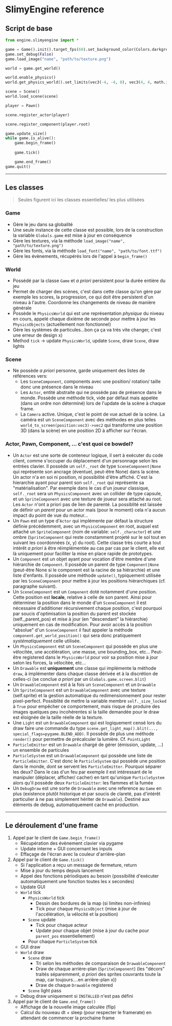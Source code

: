 # SlimyEngine reference

## Script de base


```python
from engine.slimyengine import *

game = Game().init().target_fps(60).set_background_color(Colors.darkgrey)
game.set_debug(False)
game.load_image("name", "path/to/texture.png")

world = game.get_world()

world.enable_physics()
world.get_physics_world().set_limits(vec3(-4, -4, 0), vec3(4, 4, math.inf))

scene = Scene()
world.load_scene(scene)

player = Pawn()

scene.register_actor(player)

scene.register_component(player.root)

game.update_size()
while game.is_alive():
    game.begin_frame()
    
    game.tick()

    game.end_frame()
game.quit()
```

---

## Les classes

> Seules figurent ici les classes essentielles/ les plus utilisées

### Game

- Gère le jeu dans sa globalité
- Une seule instance de cette classe est possible, lors de la construction la variable ```Globals.game``` est mise à jour en conséquence
- Gère les textures, via la méthode ```load_image("name", "path/to/texture.png")```
- Gère les fonts, via la méthode ```load_font("name", "path/to/font.ttf")```
- Gère les évènements, récupérés lors de l'appel à ```begin_frame()```

### World

- Possédé par la classe ```Game``` et *a priori* persistent pour la durée entière du jeu
- Permet de charger des scènes, c'est dans cette classe qu'on gère par exemple les scores, la progression, ce qui doit être persistent d'un niveau à l'autre. Coordonne les changements de niveau de manière générale
- Possède le ```PhysicsWorld``` qui est une représentation *physique* du niveau en cours, appelé chaque dixième de seconde pour mettre à jour les ```PhysicsObjects``` (actuellement non fonctionnel)
- Gère les systèmes de particules...bon ça ça va très vite changer, c'est une erreur de design x)
- Method ```tick``` -> update ```PhysicsWorld```, update ```Scene```, draw ```Scene```, draw lights

### Scene

- Ne possède *a priori* personne, garde uniquement des listes de références vers:
  - Les ```SceneComponent```, components avec une position/ rotation/ taille donc une présence dans le niveau
  - Les ```Actor```, entité abstraite qui ne possède pas de présence dans le monde. Possède une méthode tick, vide par défaut mais appelée (dans un ordre non déterminé) lors de l'update de la scène à chaque frame.
  - La ```Camera``` active. Unique, c'est le point de vue actuel de la scène. La caméra est un ```SceneComponent``` avec des méthodes en plus telles ```world_to_screen(position:vec3)->vec2``` qui transforme une position 3D (dans la scène) en une position 2D à afficher sur l'écran.

### Actor, Pawn, Component, ... c'est quoi ce bowdel?

- Un ```Actor``` est une sorte de conteneur logique, il sert à exécuter du code client, comme s'occuper du déplacement d'un personnage selon les entrées clavier. Il possède un ```self._root``` de type ```SceneComponent|None``` qui représente son ancrage (éventuel, peut-être None) dans la scène. Un actor n'a en soi ni position, ni possibilité d'être affiché. C'est la hierarchie ayant pour parent son ```self._root``` qui représente sa "matérialisation". Par exemple dans le cas d'un joueur classique, ```self._root``` sera un ```PhysicsComponent``` avec un collider de type capsule, et un ```SpriteComponent``` avec une texture de joueur sera attaché au root. Les ```Actor``` n'ont a priori pas de lien de parenté. La possiblité est laissée de définir un *parent* pour un actor mais (pour le moment) cela n'a aucun impact du point de vue du moteur...
- Un ```Pawn``` est un type d'```Actor``` qui implémente par défaut la structure définie précédemment, avec un ```PhysicsComponent``` en root, auquel est attaché un ```SpriteComponent``` (nom de variable: ```self._character```) et une ombre (```SpriteComponent``` qui reste constamment projeté sur le sol tout en suivant les coordonnées (x, y) du root). Cette classe très courte a tout intérêt *a priori* à être réimplémentée au cas par cas par le client, elle est là uniquement pour faciliter la mise en place rapide de prototypes.
- Un ```Component``` est un objet ayant pour vocation d'être membre d'une hiérarchie de ```Component```. Il possède un parent de type ```Component|None``` (peut-être None si le component est la racine de sa hiérarchie) et une liste d'enfants. Il possède une méthode ```update()```, typiquement utilisée par les ```SceneComponent``` pour mettre à jour les positions hiérarchiques (cf. paragraphe suivant).
- Un ```SceneComponent``` est un ```Component``` doté notamment d'une position. Cette position est **locale**, relative à celle de son parent. Ainsi pour déterminer la position dans le monde d'un ```SceneComponent``` il est nécessaire d'additioner récursivement chaque position, c'est pourquoi par soucis d'optimisation la position du parent est stockée (self._parent_pos) et mise à jour (en "descendant" la hiérarchie) uniquement en cas de modification. Pour avoir accès à la position "absolue" d'un ```SceneComponent``` il faut appeler la méthode ```component.get_world_position()``` qui sera donc pratiquement *systématiquement* celle utilisée.
- Un ```PhysicsComponent``` est un ```SceneComponent``` qui possède en plus une vélocitée, une accélération, une masse, une bounding_box, etc... Peut-être registered dans le ```PhysicsWorld``` pour voir sa position mise à jour selon les forces, la vélocitée, etc...
- Un ```Drawable``` est **uniquement** une classe qui implémente la méthode ```draw```, à implémenter dans chaque classe dérivée et à la discrétion de celles-ci (se conclue *a priori* par un ```Globals.game.screen.blit```)
- Un ```DrawableComponent``` est à la fois un ```SceneComponent``` et un ```Drawable```
- Un ```SpriteComponent``` est un ```DrawableComponent``` avec une texture (self.sprite) et la gestion automatique du redimensionnement pour rester pixel-perfect. Possiblité de mettre la variable membre ```self._size_locked``` à ```True``` pour empêcher ce comportement, mais risque de produire des images quelques peu incohérentes si la taille demandée pour le draw est éloignée de la taille réelle de la texture.
- Une ```Light``` est un ```DrawableComponent``` qui est logiquement censé lors du draw faire une commande du type         ```scene.get_light_map().blit(..., special_flags=pygame.BLEND_ADD)```. Il possède de plus une méthode ```render()``` pour permettre de précalculer la lumière. Cf. ```PointLight```
- ```ParticleEmitter``` est un ```Drawable``` chargé de gérer (émission, update, ...) un ensemble de particules
- ```ParticleSystem``` est un ```DrawableComponent``` qui possède une liste de ```ParticleEmitter```. C'est donc le ```ParticleSystem``` qui possède une position dans le monde, dont se servent les ```ParticleEmitter```. Pourquoi séparer les deux? Dans le cas d'un feu par exemple il est intéressant de le manipuler (déplacer, afficher/ cacher) en tant qu'unique ```ParticleSystem``` alors qu'il possède deux ```ParticleEmitter```: les flammes et la fumée
- Un ```DebugDraw``` est une sorte de ```Drawable``` avec une reference au ```Game``` en plus (existence plutôt historique et par soucis de clareté, pas d'intérêt particulier à ne pas simplement hériter de ```Drawable```). Destiné aux éléments de debug, automatiquement caché en production.

---

## Le déroulement d'une frame

1) Appel par le client de ```Game.begin_frame()```
     - Récupération des évènement clavier via pygame
     - Update interne + GUI concernant les inputs
     - Effaçage de l'écran avec la couleur d'arrière-plan 
2) Appel par le client de ```Game.tick()```
    - Si l'application a reçu un message de fermeture, return
    - Mise à jour du temps depuis lancement
    - Appel des fonctions périodiques au besoin (possibilité d'exécuter automatiquement une fonction toutes les x secondes)
    - Update GUI
    - ```World``` tick
      - ```PhysicsWorld``` tick
        - Dessin des bordures de la map (si limites non-infinies)
        - Tick pour chaque ```PhysicsObject``` (mise à jour de l'accélération, la vélocité et la position)
      - ```Scene``` update
        - Tick pour chaque acteur
        - Update pour chaque objet (mise à jour du cache pour ```parent_pos``` essentiellement)
      - Pour chaque ```ParticleSystem``` tick
    - GUI draw
    - ```World``` draw
      - ```Scene``` draw
        - Tri selon les méthodes de comparaison de ```DrawableComponent```
        - Draw de chaque arrière-plan (```SpriteComponent```) (les "décors" traités séparemment, *a priori* des sprites couvrants toute la map, car toujours....en arrière-plan x))
        - Draw de chaque ```Drawable``` registered
      - ```Scene``` light pass
    - Debug draw uniquement si ```INSTALLED``` n'est pas défini
3) Appel par le client de ```Game.end_frame()```
    - Affichage de la nouvelle image calculée (flip)
    - Calcul du nouveau dt + sleep (pour respecter le framerate) en attendant de commencer la prochaine frame

